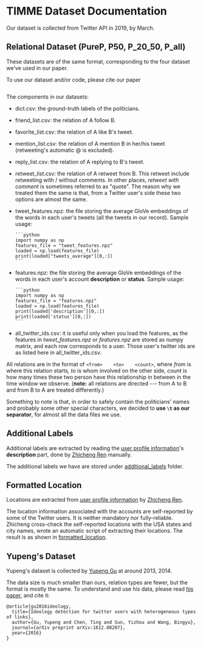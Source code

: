 # TIMME Dataset Documentation

Our dataset is collected from Twitter API in 2019, by March.

## Relational Dataset (PureP, P50, P_20_50, P_all)

These datasets are of the same format, corresponding to the four dataset we've used in our paper.

To use our dataset and/or code, please cite our paper
```

```

The components in our datasets:
* dict.csv: the ground-truth labels of the politicians.
* friend_list.csv: the relation of A follow B.
* favorite_list.csv: the relation of A like B's tweet.
* mention_list.csv: the relation of A mention B in her/his tweet (retweeting's automatic @ is excluded).
* reply_list.csv: the relation of A replying to B's tweet.
* retweet_list.csv: the relation of A retweet from B. This retweet include retweeting with / without comments. In other places, *retweet with comment* is sometimes referred to as "quote". The reason why we treated them the same is that, from a Twitter user's side these two options are almost the same.
* tweet_features.npz: the file storing the average GloVe embeddings of the words in each user's tweets (all the tweets in our record). Sample usage:

      ```python
      import numpy as np
      features_file = "tweet_features.npz"
      loaded = np.load(features_file)
      print(loaded["tweets_average"][0,:])
      ```

* features.npz: the file storing the average GloVe embeddings of the words in each user's account **description** or **status**. Sample usage:

      ```python
      import numpy as np
      features_file = "features.npz"
      loaded = np.load(features_file)
      print(loaded['description'][0,:])
      print(loaded['status'][0,:])
      ```
      
* all_twitter_ids.csv: it is useful only when you load the features, as the features in *tweet_features.npz* or *features.npz* are stored as numpy matrix, and each row corresponds to a user. Those user's twitter ids are as listed here in all_twitter_ids.csv.

All relations are in the format of ```<from>	<to>	<count>```, where *from* is where this relation starts, *to* is whom involved on the other side, *count* is how many times these two person have this relationship in between in the time window we observe. (**note:** all relations are directed --- from A to B and from B to A are treated differently.)

Something to note is that, in order to safely contain the politicians' names and probably some other special characters, we decided to **use ```\t``` as our separator**, for almost all the data files we use.

## Additional Labels

Additional labels are extracted by reading the [user profile information](./data/simplified_user_info.json)'s **description** part, done by [Zhicheng Ren](https://github.com/franklinnwren) manually.

The additional labels we have are stored under [additional_labels](./additional_labels) folder.

## Formatted Location

Locations are extracted from [user profile information](./data/simplified_user_info.json) by [Zhicheng Ren](https://github.com/franklinnwren).

The location information associated with the accounts are self-reported by some of the Twitter users. It is neither mandatory nor fully-reliable. Zhicheng cross-check the self-reported locations with the USA states and city names, wrote an automatic script of extracting their locations. The result is as shown in [formatted_location](./formatted_location).

## Yupeng's Dataset

Yupeng's dataset is collected by [Yupeng Gu](https://scholar.google.com/citations?user=11jDFV8AAAAJ&hl=en) at around 2013, 2014.

The data size is much smaller than ours, relation types are fewer, but the format is mostly the same. To understand and use his data, please read [his paper](https://arxiv.org/abs/1612.08207), and cite it:
```
@article{gu2016ideology,
  title={Ideology detection for twitter users with heterogeneous types of links},
  author={Gu, Yupeng and Chen, Ting and Sun, Yizhou and Wang, Bingyu},
  journal={arXiv preprint arXiv:1612.08207},
  year={2016}
}
```
